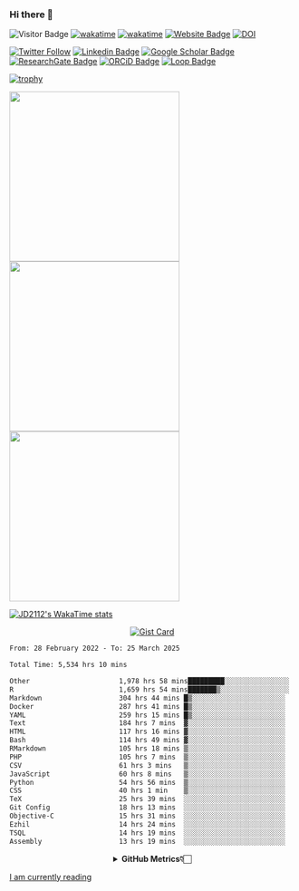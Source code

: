 ### Hi there 👋
![Visitor Badge](https://visitor-badge.laobi.icu/badge?page_id=JD2112.JD2112)
[![wakatime](https://github.com/JD2112/JD2112/actions/workflows/waka-readme.yml/badge.svg)](https://github.com/JD2112/JD2112/actions/workflows/waka-readme.yml)
[![wakatime](https://wakatime.com/badge/user/fe95275f-909a-4147-a45d-624981173898.svg)](https://wakatime.com/@fe95275f-909a-4147-a45d-624981173898)
[![Website Badge](https://img.shields.io/badge/website-informational?style=flat-square)](http://jyotirmoydas.netlify.app)
[![DOI](https://zenodo.org/badge/668165851.svg)](https://zenodo.org/doi/10.5281/zenodo.11104069)

[![Twitter Follow](https://img.shields.io/twitter/follow/jyotirmoy21?style=social)](https://twitter.com/jyotirmoy21)
[![Linkedin Badge](https://img.shields.io/badge/-jyotirmoy-blue?style=plastic&logo=Linkedin&logoColor=white&link=https://www.linkedin.com/in/dasjyotirmoy/)](https://www.linkedin.com/in/dasjyotirmoy/)
[![Google Scholar Badge](https://img.shields.io/badge/-jyotirmoy-blue?style=plastic&logo=GoogleScholar&logoColor=white&link=https://scholar.google.se/citations?user=IMBYOv8AAAAJ&hl=en)](https://scholar.google.se/citations?user=IMBYOv8AAAAJ&hl=en)
[![ResearchGate Badge](https://img.shields.io/badge/-jyotirmoy-cyan?style=plastic&logo=ResearchGate&logoColor=white&link=https://www.researchgate.net/profile/Jyotirmoy-Das-3)](https://www.researchgate.net/profile/Jyotirmoy-Das-3)
[![ORCiD Badge](https://img.shields.io/badge/-jyotirmoy-green?style=plastic&logo=orcid&logoColor=white&link=https://orcid.org/0000-0002-5649-4658)](https://orcid.org/0000-0002-5649-4658)
[![Loop Badge](https://img.shields.io/badge/-jyotirmoy-orange?style=plastic&logo=Loop&logoColor=white&link=https://loop.frontiersin.org/people/1519976/overview)](https://loop.frontiersin.org/people/1519976/overview)

[![trophy](https://github-profile-trophy.vercel.app/?username=JD2112)](https://github.com/ryo-ma/github-profile-trophy)

<a href="https://github.com/JD2112/github-readme-stats">
  <img height=300 align="center" src="https://github-readme-stats.vercel.app/api?username=JD2112&show=reviews,discussions_started,discussions_answered,prs_merged,prs_merged_percentage,&show_icons=true&theme=radical" />
</a>
<a href="https://github.com/JD2112/convoychat">
  <img height=300 align="center" src="https://github-readme-stats.vercel.app/api/top-langs/?username=JD2112&layout=pie&hide_progress=true&langs_count=10&card_width=320" />
</a>
<a href="https://github.com/JD2112/convoychat">
  <img height=300 align="center" src="https://github-readme-streak-stats.herokuapp.com/?user=JD2112&theme=vue-dark&hide_border=true" />
</a>

[![JD2112's WakaTime stats](https://github-readme-stats.vercel.app/api/wakatime?username=JD21&layout=compact&hide_progress=true&langs_count=20)](https://github.com/JD2112/github-readme-stats)

<div style="text-align:center;">
    
[![Gist Card](https://github-readme-stats.vercel.app/api/gist?id=39db8abd2ac2a0d394ca357210a3f0a5&show_owner=true)](https://gist.github.com/JD2112/39db8abd2ac2a0d394ca357210a3f0a5.js)

</div>

<!--
**JD2112/JD2112** is a ✨ _special_ ✨ repository because its `README.md` (this file) appears on your GitHub profile.

Here are some ideas to get you started:

- 🔭 I’m currently working on ...
- 🌱 I’m currently learning ...
- 👯 I’m looking to collaborate on ...
- 🤔 I’m looking for help with ...
- 💬 Ask me about ...
- 📫 How to reach me: ...
- 😄 Pronouns: ...
- ⚡ Fun fact: ...
![JD2112's Top Languages](https://github-readme-stats.vercel.app/api/top-langs/?username=JD2112&theme=vue-dark&show_icons=true&hide_border=true&layout=compact)
-->
<!--![JD2112's Stats](https://github-readme-stats.vercel.app/api?username=JD2112&theme=vue-dark&show_icons=true&hide_border=true&count_private=true)-->






<!--START_SECTION:waka-->

```txt
From: 28 February 2022 - To: 25 March 2025

Total Time: 5,534 hrs 10 mins

Other                      1,978 hrs 58 mins█████████░░░░░░░░░░░░░░░░   35.76 %
R                          1,659 hrs 54 mins███████▒░░░░░░░░░░░░░░░░░   29.99 %
Markdown                   304 hrs 44 mins █▒░░░░░░░░░░░░░░░░░░░░░░░   05.51 %
Docker                     287 hrs 41 mins █▒░░░░░░░░░░░░░░░░░░░░░░░   05.20 %
YAML                       259 hrs 15 mins █▒░░░░░░░░░░░░░░░░░░░░░░░   04.68 %
Text                       184 hrs 7 mins  ▓░░░░░░░░░░░░░░░░░░░░░░░░   03.33 %
HTML                       117 hrs 16 mins ▓░░░░░░░░░░░░░░░░░░░░░░░░   02.12 %
Bash                       114 hrs 49 mins ▓░░░░░░░░░░░░░░░░░░░░░░░░   02.07 %
RMarkdown                  105 hrs 18 mins ▒░░░░░░░░░░░░░░░░░░░░░░░░   01.90 %
PHP                        105 hrs 7 mins  ▒░░░░░░░░░░░░░░░░░░░░░░░░   01.90 %
CSV                        61 hrs 3 mins   ▒░░░░░░░░░░░░░░░░░░░░░░░░   01.10 %
JavaScript                 60 hrs 8 mins   ▒░░░░░░░░░░░░░░░░░░░░░░░░   01.09 %
Python                     54 hrs 56 mins  ▒░░░░░░░░░░░░░░░░░░░░░░░░   00.99 %
CSS                        40 hrs 1 min    ▒░░░░░░░░░░░░░░░░░░░░░░░░   00.72 %
TeX                        25 hrs 39 mins  ░░░░░░░░░░░░░░░░░░░░░░░░░   00.46 %
Git Config                 18 hrs 13 mins  ░░░░░░░░░░░░░░░░░░░░░░░░░   00.33 %
Objective-C                15 hrs 31 mins  ░░░░░░░░░░░░░░░░░░░░░░░░░   00.28 %
Ezhil                      14 hrs 24 mins  ░░░░░░░░░░░░░░░░░░░░░░░░░   00.26 %
TSQL                       14 hrs 19 mins  ░░░░░░░░░░░░░░░░░░░░░░░░░   00.26 %
Assembly                   13 hrs 19 mins  ░░░░░░░░░░░░░░░░░░░░░░░░░   00.24 %
```

<!--END_SECTION:waka-->

<div align="center">
    <details>
        <summary><b>GitHub Metrics👇🏻</b></summary>
    <br>
        
[Get Details](https://metrics.lecoq.io/insights/JD2112)
    </details>
</div>

<a target="_blank" href="https://www.goodreads.com/user/show/21242415-jyotirmoy-das">I am currently reading</a>


